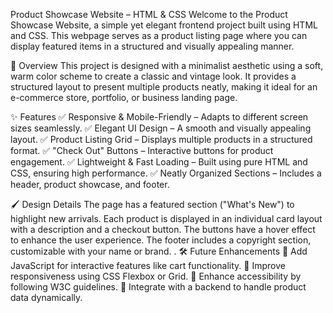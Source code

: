 Product Showcase Website – HTML & CSS
Welcome to the Product Showcase Website, a simple yet elegant frontend project built using HTML and CSS. This webpage serves as a product listing page where you can display featured items in a structured and visually appealing manner.

🎨 Overview
This project is designed with a minimalist aesthetic using a soft, warm color scheme to create a classic and vintage look. It provides a structured layout to present multiple products neatly, making it ideal for an e-commerce store, portfolio, or business landing page.

✨ Features
✅ Responsive & Mobile-Friendly – Adapts to different screen sizes seamlessly.
✅ Elegant UI Design – A smooth and visually appealing layout.
✅ Product Listing Grid – Displays multiple products in a structured format.
✅ "Check Out" Buttons – Interactive buttons for product engagement.
✅ Lightweight & Fast Loading – Built using pure HTML and CSS, ensuring high performance.
✅ Neatly Organized Sections – Includes a header, product showcase, and footer.

🖌️ Design Details
The page has a featured section ("What's New") to highlight new arrivals.
Each product is displayed in an individual card layout with a description and a checkout button.
The buttons have a hover effect to enhance the user experience.
The footer includes a copyright section, customizable with your name or brand.
.
🛠️ Future Enhancements
🔹 Add JavaScript for interactive features like cart functionality.
🔹 Improve responsiveness using CSS Flexbox or Grid.
🔹 Enhance accessibility by following W3C guidelines.
🔹 Integrate with a backend to handle product data dynamically.


